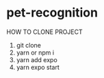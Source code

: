 # pet-recognition

HOW TO CLONE PROJECT
1. git clone 
2. yarn or npm i
3. yarn add expo 
4. yarn expo start 
